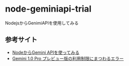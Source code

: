 # node-geminiapi-trial
NodejsからGenimiAPIを使用してみる

## 参考サイト

- [NodeからGemini APIを使ってみる](https://dev.classmethod.jp/articles/node-gemini-api/)
- [Gemini 1.0 Pro プレビュー版の利用制限にまつわるエラー](https://qiita.com/7shi/items/54e45181052c914a4d45)
